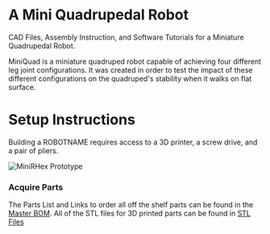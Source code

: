 <h1>A Mini Quadrupedal Robot</h1>
CAD Files, Assembly Instruction, and Software Tutorials for a Miniature Quadrupedal Robot.

MiniQuad is a miniature quadruped robot capable of achieving four different leg joint configurations. It was created in order to test the impact of these different configurations on the quadruped's stability when it walks on flat surface.
# Setup Instructions
Building a ROBOTNAME requires access to a 3D printer, a screw drive, and a pair of pliers.

![MiniRHex Prototype](Images/mini1.jpg)

### Acquire Parts
The Parts List and Links to order all off the shelf parts can be found in the [Master BOM](https://github.com/MiniQuad/robot/blob/master/Master%20BOM.md). All of the STL files for 3D printed parts can be found in [STL Files](https://github.com/MiniQuad/robot/tree/master/STL%20Files)

